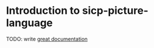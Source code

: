 # Introduction to sicp-picture-language

TODO: write [great documentation](http://jacobian.org/writing/what-to-write/)
